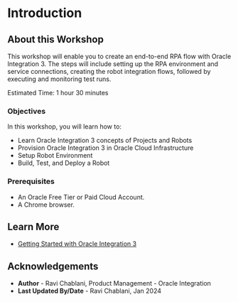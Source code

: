 # Introduction

## About this Workshop

This workshop will enable you to create an end-to-end RPA flow with Oracle Integration 3. The steps will include setting up the RPA environment and service connections, creating the robot integration flows, followed by executing and monitoring test runs.

Estimated Time: 1 hour 30 minutes

### Objectives

In this workshop, you will learn how to:

* Learn Oracle Integration 3 concepts of Projects and Robots
* Provision Oracle Integration 3 in Oracle Cloud Infrastructure
* Setup Robot Environment
* Build, Test, and Deploy a Robot

### Prerequisites

* An Oracle Free Tier or Paid Cloud Account.
* A Chrome browser.

## Learn More

* [Getting Started with Oracle Integration 3](https://docs.oracle.com/en/cloud/paas/application-integration/index.html)

## Acknowledgements

* **Author** - Ravi Chablani, Product Management - Oracle Integration
* **Last Updated By/Date** - Ravi Chablani, Jan 2024
